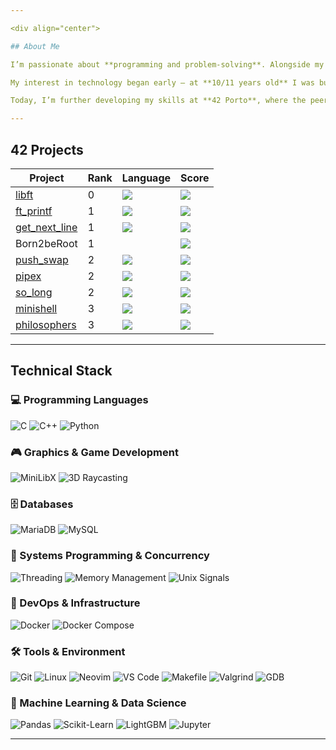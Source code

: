 ```yaml
---

<div align="center">

## About Me

I’m passionate about **programming and problem-solving**. Alongside my path as a **Full-Stack Developer, MMA Fighter and other intense sports**, I’ve learned how rigor, timing, teamwork and consistency are essential to achieve results.  

My interest in technology began early — at **10/11 years old** I was building mine and my friends computer's, dabbling in other aspects of technology like games and other electronics. These projects nurtured my creativity, persistence, and curiosity for building interactive systems. A few years later, I started a Professional curse in **TGPSI - Técnico de Gestão e Programação de Sistemas de Informação**.  

Today, I’m further developing my skills at **42 Porto**, where the peer-to-peer learning model challenges me to grow in **programming, concurrency, and system design**. Recently, I also took part in a **hackathon in the insurance industry**, where I enhanced a machine learning pipeline template — making it fully autonomous and efficient.  

---
```


## 42 Projects

<div align="center">

| Project                                                                                  | Rank | Language                                                                                  | Score                                                                          |
| ---------------------------------------------------------------------------------------- | ---- | ----------------------------------------------------------------------------------------- | ------------------------------------------------------------------------------ |
| <a href="https://github.com/4Rr0x/42_libft">libft</a>                             | 0    | <img src="https://img.shields.io/github/languages/top/4Rr0x/42_libft" />           | <img src="https://img.shields.io/badge/125%20%2F%20100%20%E2%98%85-success" /> |
| <a href="https://github.com/4Rr0x/42_ft_printf">ft_printf</a>                        | 1    | <img src="https://img.shields.io/github/languages/top/4Rr0x/42_ft_printf" />          | <img src="https://img.shields.io/badge/100%20%2F%20100%20%E2%98%85-success" /> |
| <a href="https://github.com/4Rr0x/42_get_next_line">get_next_line</a>             | 1    | <img src="https://img.shields.io/github/languages/top/4Rr0x/42_get_next_line" />   | <img src="https://img.shields.io/badge/125%20%2F%20100%20%E2%98%85-success" /> |
| Born2beRoot                                                                              | 1    |                                                                                           | <img src="https://img.shields.io/badge/120%20%2F%20100%20%E2%98%85-success" /> |
| <a href="https://github.com/4Rr0x/push_swap">push_swap</a>                     | 2    | <img src="https://img.shields.io/github/languages/top/4Rr0x/push_swap" />       | <img src="https://img.shields.io/badge/96%20%2F%20100%20%E2%98%85-success" /> |
| <a href="https://github.com/4Rr0x/pipex">pipex</a>                          | 2    | <img src="https://img.shields.io/github/languages/top/4Rr0x/pipex" />        | <img src="https://img.shields.io/badge/125%20%2F%20100%20%E2%98%85-success" /> |
| <a href="https://github.com/4Rr0x/so_long">so_long</a>                         | 2    | <img src="https://img.shields.io/github/languages/top/4Rr0x/so_long" />         | <img src="https://img.shields.io/badge/121%20%2F%20100%20%E2%98%85-success" /> |
| <a href="https://github.com/4Rr0x/42_minishell">minishell</a>                     | 3    | <img src="https://img.shields.io/github/languages/top/4Rr0x/42_minishell" />       | <img src="https://img.shields.io/badge/101%20%2F%20125%20%E2%98%85-success" /> |
| <a href="https://github.com/4Rr0x/42_philosophers">philosophers</a>               | 3    | <img src="https://img.shields.io/github/languages/top/4Rr0x/42_philosophers" />    | <img src="https://img.shields.io/badge/100%20%2F%20125%20%E2%98%85-success" /> |

</div>

---

## Technical Stack
  
### 💻 Programming Languages
![C](https://img.shields.io/badge/C-00599C?style=for-the-badge&logo=c&logoColor=white)
![C++](https://img.shields.io/badge/C++-004482?style=for-the-badge&logo=cplusplus&logoColor=white)
![Python](https://img.shields.io/badge/Python-3776AB?style=for-the-badge&logo=python&logoColor=white)

### 🎮 Graphics & Game Development
![MiniLibX](https://img.shields.io/badge/MiniLibX-FF6B6B?style=for-the-badge&logo=opengl&logoColor=white)
![3D Raycasting](https://img.shields.io/badge/3D_Raycasting-7C3AED?style=for-the-badge&logo=unity&logoColor=white)

### 🗄️ Databases
![MariaDB](https://img.shields.io/badge/MariaDB-003545?style=for-the-badge&logo=mariadb&logoColor=white)
![MySQL](https://img.shields.io/badge/MySQL-4479A1?style=for-the-badge&logo=mysql&logoColor=white)

### 🔧 Systems Programming & Concurrency
![Threading](https://img.shields.io/badge/Threading-4A90E2?style=for-the-badge&logo=c&logoColor=white)
![Memory Management](https://img.shields.io/badge/Memory_Management-FF6B35?style=for-the-badge&logo=c&logoColor=white)
![Unix Signals](https://img.shields.io/badge/Unix_Signals-32CD32?style=for-the-badge&logo=linux&logoColor=white)

### 🚀 DevOps & Infrastructure
![Docker](https://img.shields.io/badge/Docker-2496ED?style=for-the-badge&logo=docker&logoColor=white)
![Docker Compose](https://img.shields.io/badge/Docker_Compose-2496ED?style=for-the-badge&logo=docker&logoColor=white)

### 🛠️ Tools & Environment
![Git](https://img.shields.io/badge/Git-F05032?style=for-the-badge&logo=git&logoColor=white)
![Linux](https://img.shields.io/badge/Linux-FCC624?style=for-the-badge&logo=linux&logoColor=black)
![Neovim](https://img.shields.io/badge/Neovim-57A143?style=for-the-badge&logo=neovim&logoColor=white)
![VS Code](https://img.shields.io/badge/VS_Code-007ACC?style=for-the-badge&logo=visualstudiocode&logoColor=white)
![Makefile](https://img.shields.io/badge/Makefile-7F8C8D?style=for-the-badge&logo=cmake&logoColor=white)
![Valgrind](https://img.shields.io/badge/Valgrind-773344?style=for-the-badge&logo=gnu&logoColor=white)
![GDB](https://img.shields.io/badge/GDB-800000?style=for-the-badge&logo=gnu&logoColor=white)

### 🤖 Machine Learning & Data Science
![Pandas](https://img.shields.io/badge/Pandas-150458?style=for-the-badge&logo=pandas&logoColor=white)
![Scikit-Learn](https://img.shields.io/badge/Scikit--Learn-F7931E?style=for-the-badge&logo=scikitlearn&logoColor=white)
![LightGBM](https://img.shields.io/badge/LightGBM-017F3A?style=for-the-badge&logo=microsoft&logoColor=white)
![Jupyter](https://img.shields.io/badge/Jupyter-F37626?style=for-the-badge&logo=jupyter&logoColor=white)

</div>

---
